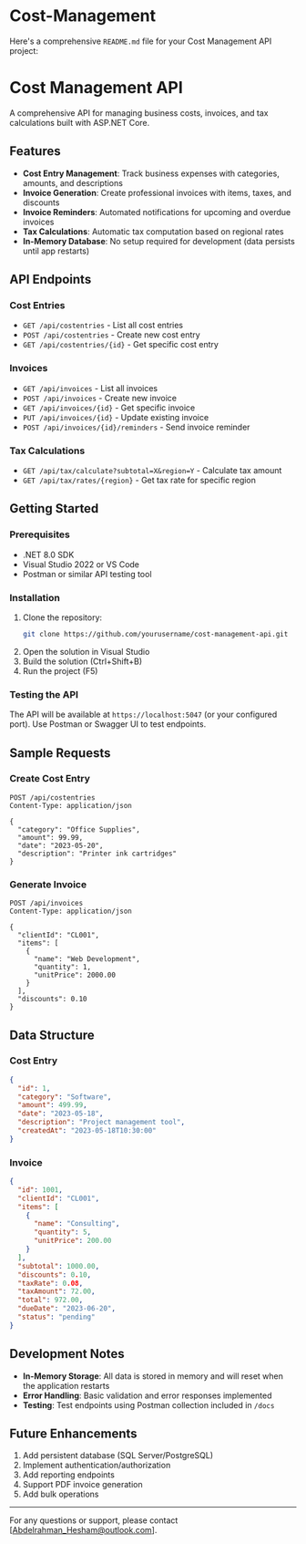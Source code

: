 # Cost-Management
Here's a comprehensive `README.md` file for your Cost Management API project:


# Cost Management API

A comprehensive API for managing business costs, invoices, and tax calculations built with ASP.NET Core.

## Features

- **Cost Entry Management**: Track business expenses with categories, amounts, and descriptions
- **Invoice Generation**: Create professional invoices with items, taxes, and discounts
- **Invoice Reminders**: Automated notifications for upcoming and overdue invoices
- **Tax Calculations**: Automatic tax computation based on regional rates
- **In-Memory Database**: No setup required for development (data persists until app restarts)

## API Endpoints

### Cost Entries
- `GET /api/costentries` - List all cost entries
- `POST /api/costentries` - Create new cost entry
- `GET /api/costentries/{id}` - Get specific cost entry

### Invoices
- `GET /api/invoices` - List all invoices
- `POST /api/invoices` - Create new invoice
- `GET /api/invoices/{id}` - Get specific invoice
- `PUT /api/invoices/{id}` - Update existing invoice
- `POST /api/invoices/{id}/reminders` - Send invoice reminder

### Tax Calculations
- `GET /api/tax/calculate?subtotal=X&region=Y` - Calculate tax amount
- `GET /api/tax/rates/{region}` - Get tax rate for specific region

## Getting Started

### Prerequisites
- .NET 8.0 SDK
- Visual Studio 2022 or VS Code
- Postman or similar API testing tool

### Installation
1. Clone the repository:
   ```bash
   git clone https://github.com/yourusername/cost-management-api.git
   ```
2. Open the solution in Visual Studio
3. Build the solution (Ctrl+Shift+B)
4. Run the project (F5)

### Testing the API
The API will be available at `https://localhost:5047` (or your configured port). Use Postman or Swagger UI to test endpoints.

## Sample Requests

### Create Cost Entry
```http
POST /api/costentries
Content-Type: application/json

{
  "category": "Office Supplies",
  "amount": 99.99,
  "date": "2023-05-20",
  "description": "Printer ink cartridges"
}
```

### Generate Invoice
```http
POST /api/invoices
Content-Type: application/json

{
  "clientId": "CL001",
  "items": [
    {
      "name": "Web Development",
      "quantity": 1,
      "unitPrice": 2000.00
    }
  ],
  "discounts": 0.10
}
```

## Data Structure

### Cost Entry
```json
{
  "id": 1,
  "category": "Software",
  "amount": 499.99,
  "date": "2023-05-18",
  "description": "Project management tool",
  "createdAt": "2023-05-18T10:30:00"
}
```

### Invoice
```json
{
  "id": 1001,
  "clientId": "CL001",
  "items": [
    {
      "name": "Consulting",
      "quantity": 5,
      "unitPrice": 200.00
    }
  ],
  "subtotal": 1000.00,
  "discounts": 0.10,
  "taxRate": 0.08,
  "taxAmount": 72.00,
  "total": 972.00,
  "dueDate": "2023-06-20",
  "status": "pending"
}
```

## Development Notes

- **In-Memory Storage**: All data is stored in memory and will reset when the application restarts
- **Error Handling**: Basic validation and error responses implemented
- **Testing**: Test endpoints using Postman collection included in `/docs`

## Future Enhancements

1. Add persistent database (SQL Server/PostgreSQL)
2. Implement authentication/authorization
3. Add reporting endpoints
4. Support PDF invoice generation
5. Add bulk operations


---

For any questions or support, please contact [Abdelrahman_Hesham@outlook.com].
```
